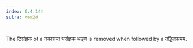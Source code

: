```yaml
---
index: 6.4.144
sutra: नस्तद्धिते

---
```

The टिसंज्ञक of a  नकारान्त भसंज्ञक अङ्ग is removed when followed by a तद्धितप्रत्यय.